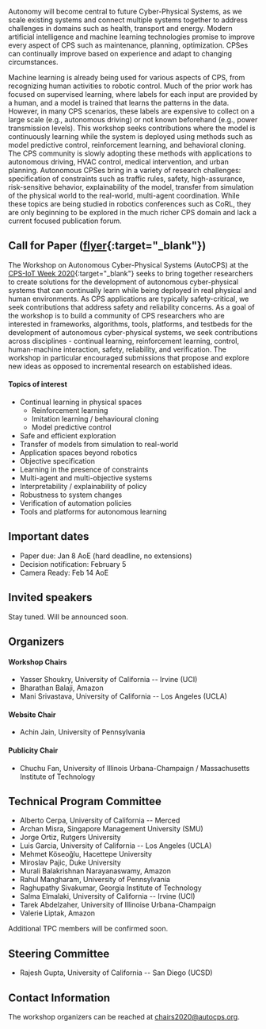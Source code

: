 
Autonomy will become central to future Cyber-Physical Systems, as we scale existing systems and connect multiple systems together to address challenges in domains such as health, transport and energy. Modern artificial intelligence and machine learning technologies promise to improve every aspect of CPS such as maintenance, planning, optimization. CPSes can continually improve based on experience and adapt to changing circumstances.

Machine learning is already being used for various aspects of CPS, from recognizing human activities to robotic control. Much of the prior work has focused on supervised learning, where labels for each input are provided by a human, and a model is trained that learns the patterns in the data. However, in many CPS scenarios, these labels are expensive to collect on a large scale (e.g., autonomous driving) or not known beforehand (e.g., power transmission levels). This workshop seeks contributions where the model is continuously learning while the system is deployed using methods such as model predictive control, reinforcement learning, and behavioral cloning. The CPS community is slowly adopting these methods with applications to autonomous driving, HVAC control, medical intervention, and urban planning. Autonomous CPSes bring in a variety of research challenges: specification of constraints such as traffic rules, safety, high-assurance, risk-sensitive behavior, explainability of the model, transfer from simulation of the physical world to the real-world, multi-agent coordination. While these topics are being studied in robotics conferences such as CoRL, they are only beginning to be explored  in the much richer CPS domain and lack a current focused publication forum. 


## Call for Paper ([flyer](https://docs.google.com/document/d/13_0jvJ3FVUSbT5RceXO1I09fZmowhDFULRfL8O9ND38){:target="_blank"})

The Workshop on Autonomous Cyber-Physical Systems (AutoCPS) at the [CPS-IoT Week 2020](https://www.cse.unsw.edu.au/~cpsiot/cpsweek2020/index.html){:target="_blank"} seeks to bring together researchers to create solutions for the development of autonomous cyber-physical systems that can continually learn while being deployed in real physical and human  environments. As CPS applications are typically safety-critical, we seek contributions that address safety and reliability concerns. As a goal of the workshop is to build a community of CPS researchers who are interested in frameworks, algorithms, tools, platforms, and testbeds for the development of autonomous cyber-physical systems, we seek contributions across disciplines - continual learning, reinforcement learning, control, human-machine interaction, safety, reliability, and verification. The workshop in particular encouraged submissions that propose and explore new ideas as opposed to incremental research on established ideas.

#### Topics of interest

- Continual learning in physical spaces
	- Reinforcement learning
	- Imitation learning / behavioural cloning
	- Model predictive control
- Safe and efficient exploration
- Transfer of models from simulation to real-world
- Application spaces beyond robotics
- Objective specification
- Learning in the presence of constraints
- Multi-agent and multi-objective systems
- Interpretability / explainability of policy
- Robustness to system changes
- Verification of automation policies
- Tools and platforms for autonomous learning


## Important dates

- Paper due: Jan 8 AoE (hard deadline, no extensions)
- Decision notification: February 5
- Camera Ready: Feb 14 AoE


## Invited speakers
Stay tuned. Will be announced soon.

## Organizers
#### Workshop Chairs
- Yasser Shoukry, University of California -- Irvine (UCI)
- Bharathan Balaji, Amazon
- Mani Srivastava, University of California -- Los Angeles (UCLA)

#### Website Chair
- Achin Jain, University of Pennsylvania

#### Publicity Chair
- Chuchu Fan, University of Illinois Urbana-Champaign / Massachusetts Institute of Technology

## Technical Program Committee
- Alberto Cerpa, University of California -- Merced
- Archan Misra, Singapore Management University (SMU)
- Jorge Ortiz, Rutgers University
- Luis Garcia, University of California -- Los Angeles (UCLA)
- Mehmet Köseoğlu, Hacettepe University
- Miroslav Pajic, Duke University
- Murali Balakrishnan Narayanaswamy, Amazon
- Rahul Mangharam, University of Pennsylvania
- Raghupathy Sivakumar, Georgia Institute of Technology
- Salma Elmalaki, University of California -- Irvine (UCI)
- Tarek Abdelzaher, University of Illinoise Urbana-Champaign
- Valerie Liptak, Amazon

Additional TPC members will be confirmed soon.

## Steering Committee

- Rajesh Gupta, University of California -- San Diego (UCSD)

## Contact Information

The workshop organizers can be reached at chairs2020@autocps.org.
